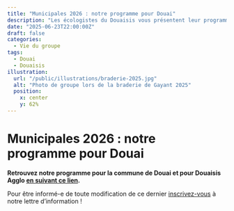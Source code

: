 ```yaml
---
title: "Municipales 2026 : notre programme pour Douai"
description: "Les écologistes du Douaisis vous présentent leur programme pour 2026."
date: "2025-06-23T22:00:00Z"
draft: false
categories:
  - Vie du groupe
tags:
  - Douai
  - Douaisis
illustration:
  url: "/public/illustrations/braderie-2025.jpg"
  alt: "Photo de groupe lors de la braderie de Gayant 2025"
  position:
    x: center
    y: 62%
---
```


# Municipales 2026 : notre programme pour Douai

**Retrouvez notre programme pour la commune de Douai et pour Douaisis Agglo [en suivant ce lien](https://drive.google.com/file/d/1k7kcU7axwzPrBpL2jeRF3PPtuga5FeNM/view?usp=sharing).**

Pour être informé-e de toute modification de ce dernier [inscrivez-vous](https://framaforms.org/inscription-lettre-dinformation-des-ecologistes-du-douaisis-1577446140) à notre lettre d’information !
